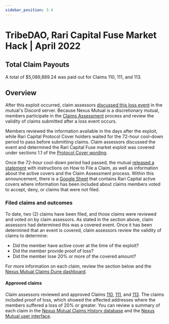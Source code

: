 ```yaml
---
sidebar_position: 3.4
---
```


# TribeDAO, Rari Capital Fuse Market Hack | April 2022

## Total Claim Payouts
A total of $5,089,889.24 was paid out for Claims 110, 111, and 113.

## Overview
After this exploit occurred, claim assessors [discussed this loss event](https://discord.com/channels/496296560624140298/689385874265342056/970676366238425098) in the mutual's Discord server. Because Nexus Mutual is a discretionary mutual, members participate in the [Claims Assessment](/protocol/claims-assessment/) process and review the validity of claims submitted after a loss event occurs.

Members reviewed the information available in the days after the exploit, while Rari Capital Protocol Cover holders waited for the 72-hour cool-down period to pass before submitting claims. Claim assessors discussed the event and determined the Rari Capital Fuse market exploit was covered under sections 1.1 of the [Protocol Cover wording](https://uploads-ssl.webflow.com/62d8193ce9880895261daf4a/63d0f4c4cca088730ac54ccc_ProtocolCoverv1.0.pdf).

Once the 72-hour cool-down period had passed, the mutual [released a statement](https://twitter.com/NexusMutual/status/1521481408967061508) with instructions on How to File a Claim, as well as information about the active covers and the Claim Assessment process. Within this announcement, there is a [Google Sheet](https://docs.google.com/spreadsheets/d/1haZshQwcYASEGnVRmE5AWC_iNWRLibqRNT7y94Jh63E/edit#gid=0) that contains Rari Capital active covers where information has been included about claims members voted to accept, deny, or claims that were not filed.

### Filed claims and outcomes
To date, two (2) claims have been filed, and those claims were reviewed and voted on by claim assessors. As stated in the section above, claim assessors had determined this was a covered event. Once it has been determined that an event is covered, claim assessors review the validity of claims to determine:
* Did the member have active cover at the time of the exploit?
* Did the member provide proof of loss?
* Did the member lose 20% or more of the covered amount?

For more information on each claim, review the section below and the [Nexus Mutual Claims Dune dashboard](https://dune.com/nexus_mutual/claims).

#### Approved claims
Claim assessors reviewed and approved Claims [110](https://app.nexusmutual.io/claim-assessment/view-claim?claimId=110), [111](https://app.nexusmutual.io/claim-assessment/view-claim?claimId=111), and [113](https://app.nexusmutual.io/claim-assessment/view-claim?claimId=113). The claims included proof of loss, which showed the affected addresses where the members suffered a loss of 20% or greater. You can review a summary of each claim in the [Nexus Mutual Claims History database](https://nexusmutualdao.io/claims-history) and the [Nexus Mutual user interface](https://app.nexusmutual.io/assessment).
